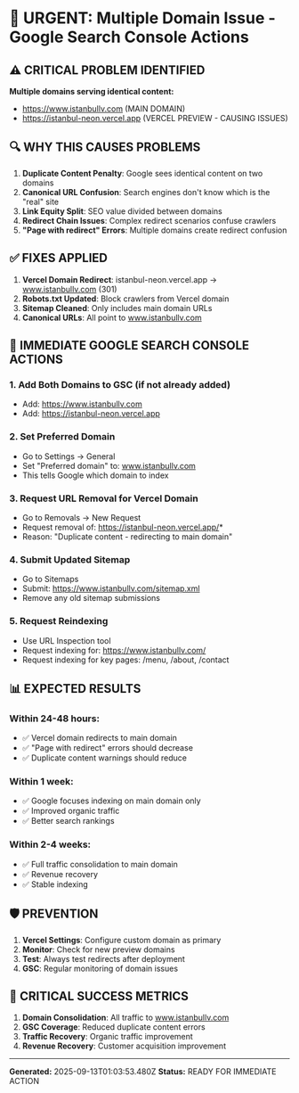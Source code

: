 # 🚨 URGENT: Multiple Domain Issue - Google Search Console Actions

## ⚠️ CRITICAL PROBLEM IDENTIFIED

**Multiple domains serving identical content:**
- https://www.istanbullv.com (MAIN DOMAIN)
- https://istanbul-neon.vercel.app (VERCEL PREVIEW - CAUSING ISSUES)

## 🔍 WHY THIS CAUSES PROBLEMS

1. **Duplicate Content Penalty**: Google sees identical content on two domains
2. **Canonical URL Confusion**: Search engines don't know which is the "real" site
3. **Link Equity Split**: SEO value divided between domains
4. **Redirect Chain Issues**: Complex redirect scenarios confuse crawlers
5. **"Page with redirect" Errors**: Multiple domains create redirect confusion

## ✅ FIXES APPLIED

1. **Vercel Domain Redirect**: istanbul-neon.vercel.app → www.istanbullv.com (301)
2. **Robots.txt Updated**: Block crawlers from Vercel domain
3. **Sitemap Cleaned**: Only includes main domain URLs
4. **Canonical URLs**: All point to www.istanbullv.com

## 🚀 IMMEDIATE GOOGLE SEARCH CONSOLE ACTIONS

### 1. Add Both Domains to GSC (if not already added)
- Add: https://www.istanbullv.com
- Add: https://istanbul-neon.vercel.app

### 2. Set Preferred Domain
- Go to Settings → General
- Set "Preferred domain" to: www.istanbullv.com
- This tells Google which domain to index

### 3. Request URL Removal for Vercel Domain
- Go to Removals → New Request
- Request removal of: https://istanbul-neon.vercel.app/*
- Reason: "Duplicate content - redirecting to main domain"

### 4. Submit Updated Sitemap
- Go to Sitemaps
- Submit: https://www.istanbullv.com/sitemap.xml
- Remove any old sitemap submissions

### 5. Request Reindexing
- Use URL Inspection tool
- Request indexing for: https://www.istanbullv.com/
- Request indexing for key pages: /menu, /about, /contact

## 📊 EXPECTED RESULTS

### Within 24-48 hours:
- ✅ Vercel domain redirects to main domain
- ✅ "Page with redirect" errors should decrease
- ✅ Duplicate content warnings should reduce

### Within 1 week:
- ✅ Google focuses indexing on main domain only
- ✅ Improved organic traffic
- ✅ Better search rankings

### Within 2-4 weeks:
- ✅ Full traffic consolidation to main domain
- ✅ Revenue recovery
- ✅ Stable indexing

## 🛡️ PREVENTION

1. **Vercel Settings**: Configure custom domain as primary
2. **Monitor**: Check for new preview domains
3. **Test**: Always test redirects after deployment
4. **GSC**: Regular monitoring of domain issues

## 🚨 CRITICAL SUCCESS METRICS

1. **Domain Consolidation**: All traffic to www.istanbullv.com
2. **GSC Coverage**: Reduced duplicate content errors
3. **Traffic Recovery**: Organic traffic improvement
4. **Revenue Recovery**: Customer acquisition improvement

---
**Generated:** 2025-09-13T01:03:53.480Z
**Status:** READY FOR IMMEDIATE ACTION
